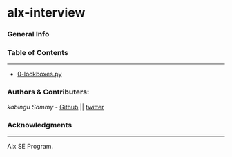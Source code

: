 # alx-interview

### General Info


### Table of Contents
***

* [0-lockboxes.py](./0-lockboxes.py/)

### Authors & Contributers:
*kabingu Sammy* - [Github](https://github.com/kabingusam) || [twitter](https://twitter.com/Kabingusammy)

### Acknowledgments 
***
Alx SE Program.
